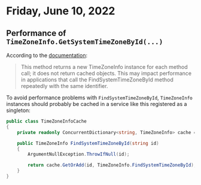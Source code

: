 # Friday, June 10, 2022

## Performance of `TimeZoneInfo.GetSystemTimeZoneById(...)`

According to the [documentation](https://docs.microsoft.com/en-us/dotnet/api/system.timezoneinfo.findsystemtimezonebyid?view=net-6.0):

<blockquote>
This method returns a new TimeZoneInfo instance for each method call; it does not return cached objects. This may impact performance in applications that call the FindSystemTimeZoneById method repeatedly with the same identifier.
</blockquote>

To avoid performance problems with `FindSystemTimeZoneById`, `TimeZoneInfo` instances should probably be cached in a service like this registered as a singleton:

```csharp
public class TimeZoneInfoCache
{
    private readonly ConcurrentDictionary<string, TimeZoneInfo> cache = new(StringComparer.OrdinalIgnoreCase);

    public TimeZoneInfo FindSystemTimeZoneById(string id)
    {
        ArgumentNullException.ThrowIfNull(id);

        return cache.GetOrAdd(id, TimeZoneInfo.FindSystemTimeZoneById);
    }
}
```